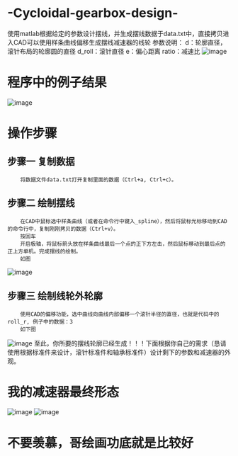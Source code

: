 # -Cycloidal-gearbox-design-
使用matlab根据给定的参数设计摆线，并生成摆线数据于data.txt中，直接拷贝进入CAD可以使用样条曲线偏移生成摆线减速器的线轮
参数说明：
d：轮廓直径，滚针布局的轮廓圆的直径
d_roll：滚针直径
e：偏心距离
ratio：减速比
![image](https://github.com/yuan5/-Cycloidal-gearbox-design-/blob/main/image/dwg.PNG)

# 程序中的例子结果
![image](https://github.com/yuan5/-Cycloidal-gearbox-design-/blob/main/image/untitled.jpg)

# 操作步骤
## 步骤一 复制数据
        将数据文件data.txt打开复制里面的数据（Ctrl+a, Ctrl+c）。
## 步骤二 绘制摆线
        在CAD中鼠标选中样条曲线（或者在命令行中键入_spline），然后将鼠标光标移动到CAD的命令行中，复制刚刚拷贝的数据（Ctrl+v）。
        按回车
        开启极轴，将鼠标箭头放在样条曲线最后一个点的正下方左击，然后鼠标移动到最后点的正上方单机。完成摆线的绘制。
        如图
![image](https://github.com/yuan5/-Cycloidal-gearbox-design-/blob/main/image/lunguo.PNG)
## 步骤三 绘制线轮外轮廓
        使用CAD的偏移功能，选中曲线向曲线内部偏移一个滚针半径的直径，也就是代码中的roll_r, 例子中的数据：3
        如下图
![image](https://github.com/yuan5/-Cycloidal-gearbox-design-/blob/main/image/xianlun.PNG)
至此，你所要的摆线轮廓已经生成！！！下面根据你自己的需求（恳请使用根据标准件来设计，滚针标准件和轴承标准件）设计剩下的参数和减速器的外观。
# 我的减速器最终形态
![image](https://github.com/yuan5/-Cycloidal-gearbox-design-/blob/main/image/re.PNG)
![image](https://github.com/yuan5/-Cycloidal-gearbox-design-/blob/main/image/re2.PNG)
# 不要羡慕，哥绘画功底就是比较好
